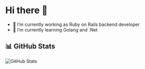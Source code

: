 # Hi there 👋

- 🔭 I’m currently working as Ruby on Rails backend developer
- 🌱 I’m currently learning Golang and .Net

## 📊 GitHub Stats
![GitHub Stats](https://github-profile-summary-cards.vercel.app/api/cards/profile-details?username=camilalm&theme=radical)


<!--
# 📫 Connect With Me


**camilalm/camilalm** is a ✨ _special_ ✨ repository because its `README.md` (this file) appears on your GitHub profile.

Here are some ideas to get you started:

- 🔭 I’m currently working on ...
- 🌱 I’m currently learning ...
- 👯 I’m looking to collaborate on ...
- 🤔 I’m looking for help with ...
- 💬 Ask me about ...
- 📫 How to reach me: ...
- 😄 Pronouns: ...
- ⚡ Fun fact: ...
-->

<img src="https://visitor-badge.laobi.icu/badge?page_id=camilalm.camilalm" width="1" height="1" alt="invisible visitor badge">
